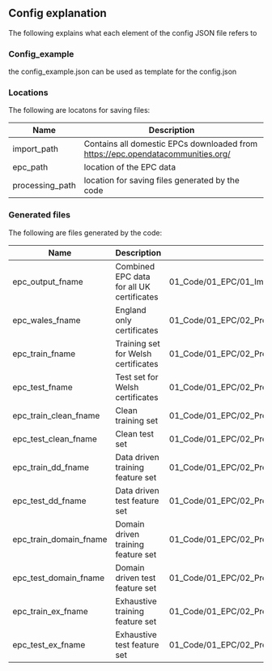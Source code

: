 ## Config explanation
The following explains what each element of the config JSON file refers to

### Config_example
the config_example.json can be used as template for the config.json

### Locations

The following are locatons for saving files:

|Name|Description|
|---|---|
|import_path|Contains all domestic EPCs downloaded from https://epc.opendatacommunities.org/|
|epc_path|location of the EPC data|
|processing_path|location for saving files generated by the code|

### Generated files

The following are files generated by the code:

|Name|Description|Script|
|---|---|---|
|epc_output_fname|Combined EPC data for all UK certificates|01_Code/01_EPC/01_Import/01_import_data|
|epc_wales_fname|England only certificates|01_Code/01_EPC/02_Preprocessing/01_Sampling|
|epc_train_fname|Training set for Welsh certificates|01_Code/01_EPC/02_Preprocessing/01_Sampling|
|epc_test_fname|Test set for Welsh certificates|01_Code/01_EPC/02_Preprocessing/01_Sampling|
|epc_train_clean_fname|Clean training set|01_Code/01_EPC/02_Preprocessing/04_Categorical_cleanup|
|epc_test_clean_fname|Clean test set|01_Code/01_EPC/02_Preprocessing/04_Categorical_cleanup|
|epc_train_dd_fname|Data driven training feature set|01_Code/01_EPC/02_Preprocessing/06_data_driven_features|
|epc_test_dd_fname|Data driven test feature set|01_Code/01_EPC/02_Preprocessing/06_data_driven_features|
|epc_train_domain_fname|Domain driven training feature set|01_Code/01_EPC/02_Preprocessing/06_domain_driven_features|
|epc_test_domain_fname|Domain driven test feature set|01_Code/01_EPC/02_Preprocessing/06_domain_driven_features|
|epc_train_ex_fname|Exhaustive training feature set|01_Code/01_EPC/02_Preprocessing/06_exhaustive_features|
|epc_test_ex_fname|Exhaustive test feature set|01_Code/01_EPC/02_Preprocessing/06_exhaustive_features|
